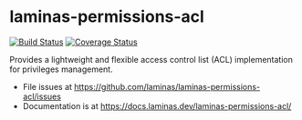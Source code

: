 # laminas-permissions-acl

[![Build Status](https://travis-ci.org/laminas/laminas-permissions-acl.svg?branch=master)](https://travis-ci.org/laminas/laminas-permissions-acl)
[![Coverage Status](https://coveralls.io/repos/github/laminas/laminas-permissions-acl/badge.svg?branch=master)](https://coveralls.io/github/laminas/laminas-permissions-acl?branch=master)

Provides a lightweight and flexible access control list (ACL) implementation for
privileges management.

- File issues at https://github.com/laminas/laminas-permissions-acl/issues
- Documentation is at https://docs.laminas.dev/laminas-permissions-acl/
